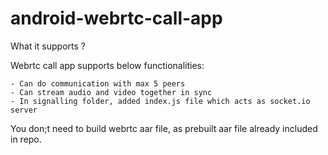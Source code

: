 # android-webrtc-call-app

What it supports ?

Webrtc call app supports below functionalities:
    
    - Can do communication with max 5 peers
    - Can stream audio and video together in sync
    - In signalling folder, added index.js file which acts as socket.io server
    

You don;t need to build webrtc aar file, as prebuilt aar file already included in repo.
